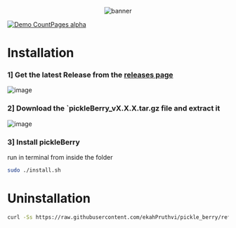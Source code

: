 <p align=center>
  <img src='https://github.com/user-attachments/assets/6c42021c-a554-4435-abbb-2c6f93d6e181' alt='banner'>
</p>


[![Demo CountPages alpha](https://share.gifyoutube.com/KzB6Gb.gif)](./assets/pbfm.mp4)

# Installation

### 1] Get the latest Release from the [releases page](https://github.com/ekahPruthvi/pickle_berry/releases)
![image](https://github.com/user-attachments/assets/69baa6a9-ab70-4871-b715-485d26c99f39)

### 2] Download the `pickleBerry_vX.X.X.tar.gz file and extract it
![image](https://github.com/user-attachments/assets/7a80db2e-aa3e-4610-a2a4-8de69d71a70d)

### 3] Install pickleBerry
run in terminal from inside the folder
```bash
sudo ./install.sh
```

# Uninstallation 
```bash
curl -Ss https://raw.githubusercontent.com/ekahPruthvi/pickle_berry/refs/heads/main/scripts/uninstall.sh | sudo bash
```

